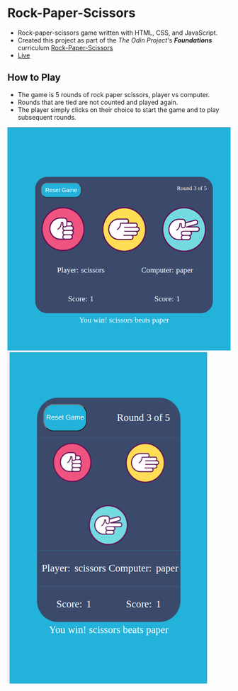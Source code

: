 # Rock-Paper-Scissors
* Rock-paper-scissors game written with HTML, CSS, and JavaScript.
* Created this project as part of the *The Odin Project*'s ***Foundations*** curriculum [Rock-Paper-Scissors](https://www.theodinproject.com/lessons/foundations-revisiting-rock-paper-scissors)
* [Live](https://ronmurphy33.github.io/rock-paper-scissors/)

## How to Play
* The game is 5 rounds of rock paper scissors, player vs computer.
* Rounds that are tied are not counted and played again. 
* The player simply clicks on their choice to start the game and to play subsequent rounds. 

![image](rps-game.png)
![image](rps-game-mobile.png)




